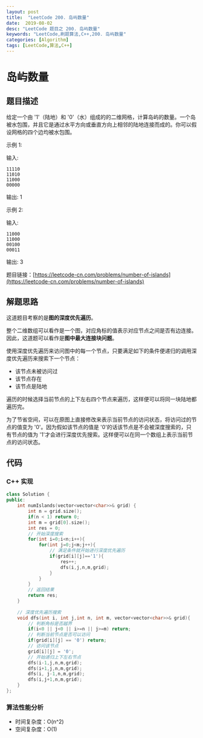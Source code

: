 ```yaml
---
layout: post
title:  "LeetCode 200. 岛屿数量"
date:  2019-08-02
desc: "LeetCode 题目之 200. 岛屿数量"
keywords: "LeetCode,刷题算法,C++,200. 岛屿数量"
categories: [Algorithm]
tags: [LeetCode,算法,C++]
---
```

# 岛屿数量

## 题目描述

给定一个由 '1'（陆地）和 '0'（水）组成的的二维网格，计算岛屿的数量。一个岛被水包围，并且它是通过水平方向或垂直方向上相邻的陆地连接而成的。你可以假设网格的四个边均被水包围。

示例 1:

输入:

```
11110
11010
11000
00000
```

输出: 1

示例 2:

输入:

```
11000
11000
00100
00011
```

输出: 3

题目链接：[https://leetcode-cn.com/problems/number-of-islands](https://leetcode-cn.com/problems/number-of-islands)

## 解题思路

这道题目考察的是**图的深度优先遍历**。

整个二维数组可以看作是一个图，对应角标的值表示对应节点之间是否有边连接。因此，这道题可以看作是**图中最大连接块问题**。

使用深度优先遍历来访问图中的每一个节点，只要满足如下的条件便递归的调用深度优先遍历来搜索下一个节点：

- 该节点未被访问过
- 该节点存在
- 该节点是陆地

遍历的时候选择当前节点的上下左右四个节点来遍历，这样便可以将同一块陆地都遍历完。

为了节省空间，可以在原图上直接修改来表示当前节点的访问状态，将访问过的节点的值变为 '0'。因为假如该节点的值是 '0'的话该节点是不会被深度搜索的，只有节点的值为 '1'才会进行深度优先搜索。这样便可以在同一个数组上表示当前节点的访问状态。

## 代码

### C++ 实现

```cpp
class Solution {
public:
    int numIslands(vector<vector<char>>& grid) {
        int n = grid.size();
        if(n < 1) return 0;
        int m = grid[0].size();
        int res = 0;
        // 开始深度搜索
        for(int i=0;i<n;i++){
            for(int j=0;j<m;j++){
                // 满足条件就开始进行深度优先遍历
                if(grid[i][j]=='1'){
                    res++;
                    dfs(i,j,n,m,grid);
                }
            }
        }
        // 返回结果
        return res;
    }
    
    // 深度优先遍历搜索
    void dfs(int i, int j,int n, int m, vector<vector<char>>& grid){
        // 判断角标是否越界
        if(i<0 || j<0 || i>=n || j>=m) return;
        // 判断当前节点是否可以访问
        if(grid[i][j] == '0') return;
        // 访问该节点
        grid[i][j] = '0';
        // 开始递归上下左右节点
        dfs(i-1,j,n,m,grid);
        dfs(i+1,j,n,m,grid);
        dfs(i, j-1,n,m,grid);
        dfs(i,j+1,n,m,grid);
    }
};
```

### 算法性能分析

- 时间复杂度：O(n^2)
- 空间复杂度：O(1)